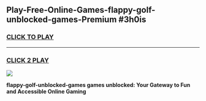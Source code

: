 
## Play-Free-Online-Games-flappy-golf-unblocked-games-Premium #3h0is
<h3>
<a href="https://premium.freeplayer.one?title=flappy-golf-unblocked-games&ref=8M">CLICK TO PLAY</a></h3>
<hr>

<h3>
<a href="https://premium.freeplayer.one?title=flappy-golf-unblocked-games&ref=8M">CLICK 2 PLAY</a>
  
</h3>

<a href="https://premium.freeplayer.one?title=flappy-golf-unblocked-games&ref=8M"><img src="https://clearcache.store/games.png"></a>


**flappy-golf-unblocked-games games unblocked: Your Gateway to Fun and Accessible Online Gaming**
